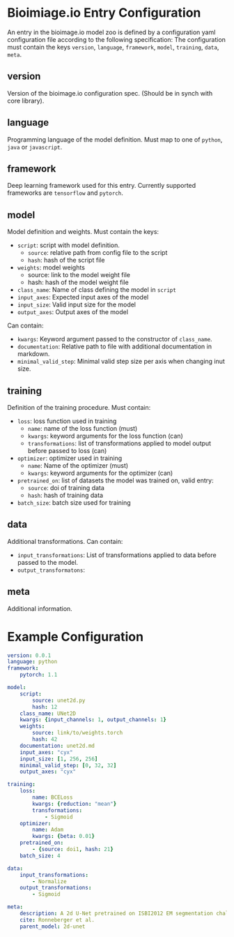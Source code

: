 # Bioimiage.io Entry Configuration

An entry in the bioimage.io model zoo is defined by a configuration yaml configuration file according to the following specification:
The configuration must contain the keys  `version`, `language`, `framework`, `model`, `training`, `data`, `meta`.

## version

Version of the bioimage.io configuration spec. (Should be in synch with core library).

## language

Programming language of the model definition. Must map to one of `python`, `java` or `javascript`.

## framework

Deep learning framework used for this entry. Currently supported frameworks are `tensorflow` and `pytorch`.

## model

Model definition and weights.
Must contain the keys:
- `script`: script with model definition.
  - `source`: relative path from config file to the script
  - `hash`: hash of the script file
- `weights`: model weights
  -  source: link to the model weight file
  - hash: hash of the model weight file
- `class_name`: Name of class defining the model in `script`
- `input_axes`: Expected input axes of the model
- `input_size`: Valid input size for the model
- `output_axes`: Output axes of the model

Can contain:
- `kwargs`: Keyword argument passed to the constructor of `class_name`.
- `documentation`: Relative path to file with additional documentation in markdown.
- `minimal_valid_step`: Minimal valid step size per axis when changing inut size.

## training

Definition of the training procedure.
Must contain:
- `loss`: loss function used in training
  - `name`: name of the loss function (must)
  - `kwargs`: keyword arguments for the loss function (can)
  - `transformations`: list of transformations applied to model output before passed to loss (can)
- `optimizer`: optimizer used in training
  - `name`: Name of the optimizer (must)
  - `kwargs`: keyword arguments for the optimizer (can)
- `pretrained_on`: list of datasets the model was trained on, valid entry:
  - `source`: doi of training data
  - `hash`: hash of training data
- `batch_size`: batch size used for training

## data

Additional transformations.
Can contain:
- `input_transformations`: List of transformations applied to data before passed to the model.
- `output_transformatons`:

## meta

Additional information.


# Example Configuration

```yaml
version: 0.0.1
language: python
framework:
    pytorch: 1.1

model:
    script:
        source: unet2d.py
        hash: 12
    class_name: UNet2D
    kwargs: {input_channels: 1, output_channels: 1}
    weights:
        source: link/to/weights.torch
        hash: 42
    documentation: unet2d.md
    input_axes: "cyx"
    input_size: [1, 256, 256]
    minimal_valid_step: [0, 32, 32]
    output_axes: "cyx"

training:
    loss:
        name: BCELoss
        kwargs: {reduction: "mean"}
        transformations: 
            - Sigmoid
    optimizer:
        name: Adam
        kwargs: {beta: 0.01}
    pretrained_on:
        - {source: doi1, hash: 21}
    batch_size: 4

data:
    input_transformations:
        - Normalize
    output_transformations:
        - Sigmoid

meta:
    description: A 2d U-Net pretrained on ISBI2012 EM segmentation challenge.
    cite: Ronneberger et al.
    parent_model: 2d-unet
```

